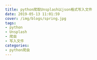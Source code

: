 ```yaml
---
title: python爬取Unsplash以json格式写入文件
date: 2019-05-13 11:01:59
cover: /img/blogs/spring.jpg
tags:
- python
- Unsplash
- 爬虫
- 写入文件
categories:
- python爬虫
---
```

